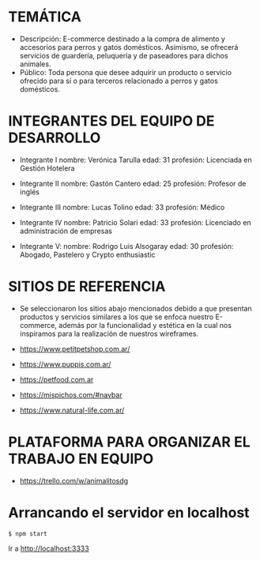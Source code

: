 # TEMÁTICA
- Descripción: E-commerce destinado a la compra de alimento y accesorios para perros y gatos domésticos. Asimismo, se ofrecerá servicios de guardería, peluquería y de paseadores para dichos animales.
- Público: Toda persona que desee adquirir un producto o servicio ofrecido para sí o para terceros relacionado a perros y gatos domésticos. 

# INTEGRANTES DEL EQUIPO DE DESARROLLO

- Integrante I
nombre: Verónica Tarulla
edad: 31
profesión: Licenciada en Gestión Hotelera

- Integrante II
nombre: Gastón Cantero
edad: 25
profesión: Profesor de inglés

- Integrante III
nombre: Lucas Tolino
edad: 33
profesión: Médico

- Integrante IV
nombre: Patricio Solari
edad: 33
profesión: Licenciado en administración de empresas

- Integrante V:
nombre: Rodrigo Luis Alsogaray
edad: 30
profesión: Abogado, Pastelero y Crypto enthusiastic

# SITIOS DE REFERENCIA

- Se seleccionaron los sitios abajo mencionados debido a que presentan productos y servicios similares a los que se enfoca nuestro E-commerce, además por la funcionalidad y estética en la cual nos inspiramos para la realización de nuestros wireframes.

- https://www.petitpetshop.com.ar/
- https://www.puppis.com.ar/
- https://petfood.com.ar
- https://mispichos.com/#navbar
- https://www.natural-life.com.ar/

# PLATAFORMA PARA ORGANIZAR EL TRABAJO EN EQUIPO
- https://trello.com/w/animalitosdg


# Arrancando el servidor en localhost

```terminal
$ npm start
```

Ir a [http://localhost:3333](http://localhost:3333)
